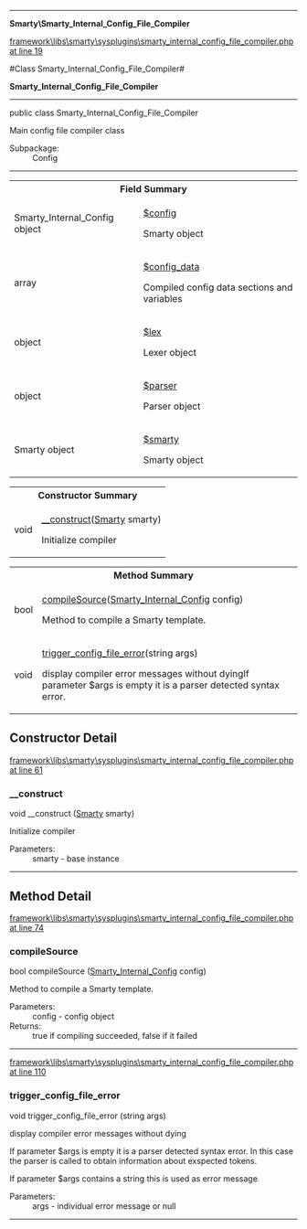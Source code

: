 

- - -

**Smarty\Smarty_Internal_Config_File_Compiler**


<a href="https://github.com/JeyDotC/Hirudo/blob/master/framework/libs/smarty/sysplugins/smarty_internal_config_file_compiler.php#L19" >framework\libs\smarty\sysplugins\smarty_internal_config_file_compiler.php at line 19</a>

#Class Smarty_Internal_Config_File_Compiler#

**Smarty_Internal_Config_File_Compiler**




- - -

<p class="signature"><span class='k'>public  class</span> <span class='nx'>Smarty_Internal_Config_File_Compiler</span></p>

<div class="comment" id="overview_description"><p>Main config file compiler class</p></div>

<dl>
<dt>Subpackage:</dt>
<dd>Config</dd>
</dl>


- - -



<table id="summary_field">
<tr><th colspan="2">Field Summary</th></tr>
<tr>
<td><span class='k'></span> <span class='nx'>Smarty_Internal_Config object</span></td>
<td class="description"><p class="name" ><a href="#config"> $config</a>
                                </p><p class="description">Smarty object</p></td>
</tr>
<tr>
<td><span class='k'></span> <span class='nx'>array</span></td>
<td class="description"><p class="name" ><a href="#config_data"> $config_data</a>
                                </p><p class="description">Compiled config data sections and variables</p></td>
</tr>
<tr>
<td><span class='k'></span> <span class='nx'>object</span></td>
<td class="description"><p class="name" ><a href="#lex"> $lex</a>
                                </p><p class="description">Lexer object</p></td>
</tr>
<tr>
<td><span class='k'></span> <span class='nx'>object</span></td>
<td class="description"><p class="name" ><a href="#parser"> $parser</a>
                                </p><p class="description">Parser object</p></td>
</tr>
<tr>
<td><span class='k'></span> <span class='nx'>Smarty object</span></td>
<td class="description"><p class="name" ><a href="#smarty"> $smarty</a>
                                </p><p class="description">Smarty object</p></td>
</tr>
</table>

<table id="summary_constructor">
<tr><th colspan="2">Constructor Summary</th></tr>
<tr>
<td><span class='k'></span> <span class='nx'>void</span></td>
<td class="description"><p class="name"><a href="#__construct">__construct</a>(<a href="https://github.com/JeyDotC/Hirudo/blob/master/smarty/smarty.md">Smarty</a> smarty)</p><p class="description">Initialize compiler</p></td>
</tr>
</table>

<table id="summary_method">
<tr><th colspan="2">Method Summary</th></tr>
<tr>
<td><span class='k'></span> <span class='nx'>bool</span></td>
<td class="description"><p class="name"><a href="#compilesource">compileSource</a>(<a href="https://github.com/JeyDotC/Hirudo/blob/master/smarty/smarty_internal_config.md">Smarty_Internal_Config</a> config)</p><p class="description">Method to compile a Smarty template.</p></td>
</tr>
<tr>
<td><span class='k'></span> <span class='nx'>void</span></td>
<td class="description"><p class="name"><a href="#trigger_config_file_error">trigger_config_file_error</a>(string args)</p><p class="description">display compiler error messages without dyingIf parameter $args is empty it is a parser detected syntax error.
</p></td>
</tr>
</table>

<h2 id="detail_method">Constructor Detail</h2>

<a href="https://github.com/JeyDotC/Hirudo/blob/master/framework/libs/smarty/sysplugins/smarty_internal_config_file_compiler.php#L61" >framework\libs\smarty\sysplugins\smarty_internal_config_file_compiler.php at line 61</a>

<h3 id="__construct">__construct</h3>
<span class='k'></span> <span class='nx'>void</span> <span class='nf'>__construct</span> (<a href="https://github.com/JeyDotC/Hirudo/blob/master/smarty/smarty.md">Smarty</a> smarty)

<div class="details">
<p>Initialize compiler</p><dl>
<dt>Parameters:</dt>
<dd>smarty - base instance</dd>
</dl>

</div>

- - -

<h2 id="detail_method">Method Detail</h2>

<a href="https://github.com/JeyDotC/Hirudo/blob/master/framework/libs/smarty/sysplugins/smarty_internal_config_file_compiler.php#L74" >framework\libs\smarty\sysplugins\smarty_internal_config_file_compiler.php at line 74</a>

<h3 id="compileSource()">compileSource</h3>
<span class='k'></span> <span class='nx'>bool</span> <span class='nf'>compileSource</span> (<a href="https://github.com/JeyDotC/Hirudo/blob/master/smarty/smarty_internal_config.md">Smarty_Internal_Config</a> config)

<div class="details">
<p>Method to compile a Smarty template.</p><dl>
<dt>Parameters:</dt>
<dd>config - config object</dd>
<dt>Returns:</dt>
<dd>true if compiling succeeded, false if it failed</dd>
</dl>

</div>

- - -


<a href="https://github.com/JeyDotC/Hirudo/blob/master/framework/libs/smarty/sysplugins/smarty_internal_config_file_compiler.php#L110" >framework\libs\smarty\sysplugins\smarty_internal_config_file_compiler.php at line 110</a>

<h3 id="trigger_config_file_error()">trigger_config_file_error</h3>
<span class='k'></span> <span class='nx'>void</span> <span class='nf'>trigger_config_file_error</span> (string args)

<div class="details">
<p>display compiler error messages without dying</p><p>If parameter $args is empty it is a parser detected syntax error.
In this case the parser is called to obtain information about exspected tokens.</p><p>If parameter $args contains a string this is used as error message</p><dl>
<dt>Parameters:</dt>
<dd>args - individual error message or null</dd>
</dl>

</div>

- - -


